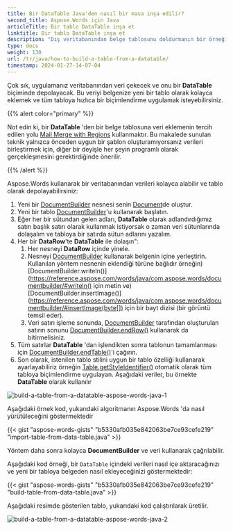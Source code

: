 ```yaml
---
title: Bir DataTable Java'den nasıl bir masa inşa edilir?
second_title: Aspose.Words için Java
articleTitle: Bir tablo DataTable inşa et
linktitle: Bir tablo DataTable inşa et
description: "Dış veritabanından belge tablosunu doldurmanın bir örneği Java kullanarak."
type: docs
weight: 130
url: /tr/java/how-to-build-a-table-from-a-datatable/
timestamp: 2024-01-27-14-07-04
---
```


Çok sık, uygulamanız veritabanından veri çekecek ve onu bir **DataTable** biçiminde depolayacak. Bu veriyi belgenize yeni bir tablo olarak kolayca eklemek ve tüm tabloya hızlıca bir biçimlendirme uygulamak isteyebilirsiniz.

{{% alert color="primary" %}}

Not edin ki, bir **DataTable** 'den bir belge tablosuna veri eklemenin tercih edilen yolu [Mail Merge with Regions](/words/java/mail-merge-and-reporting/#aboutmailmerge-mailmergewithregionsexplained) kullanmaktır. Bu makalede sunulan teknik yalnızca önceden uygun bir şablon oluşturamıyorsanız verileri birleştirmek için, diğer bir deyişle her şeyin programlı olarak gerçekleşmesini gerektirdiğinde önerilir.

{{% /alert %}}

Aspose.Words kullanarak bir veritabanından verileri kolayca alabilir ve tablo olarak depolayabilirsiniz:

1. Yeni bir [DocumentBuilder](https://reference.aspose.com/words/java/com.aspose.words/documentbuilder/) nesnesi senin [Document](https://reference.aspose.com/words/java/com.aspose.words/document/)de oluştur.
1. Yeni bir tablo [DocumentBuilder](https://reference.aspose.com/words/java/com.aspose.words/documentbuilder/)'u kullanarak başlatın.
1. Eğer her bir sütundan gelen adları, **DataTable** olarak adlandırdığımız satırı başlık satırı olarak kullanmak istiyorsak o zaman veri sütunlarında dolaşalım ve tabloya bir satırda sütun adlarını yazalım.
1. Her bir **DataRow**'te **DataTable** ile dolaşın":
   1. Her nesneyi **DataRow** içinde yinele.
   1. Nesneyi [DocumentBuilder](https://reference.aspose.com/words/java/com.aspose.words/documentbuilder/) kullanarak belgenin içine yerleştirin. Kullanılan yöntem nesnenin eklendiği türüne bağlıdır örneğin) [DocumentBuilder.writeln()](https://reference.aspose.com/words/java/com.aspose.words/documentbuilder/#writeln() için metin ve) [DocumentBuilder.insertImage()](https://reference.aspose.com/words/java/com.aspose.words/documentbuilder/#insertImage(byte[]) için bir bayt dizisi (bir görüntü temsil eder).
   1. Veri satırı işleme sonunda, [DocumentBuilder](https://reference.aspose.com/words/java/com.aspose.words/DocumentBuilder) tarafından oluşturulan satırın sonunu [DocumentBuilder.endRow()](https://reference.aspose.com/words/java/com.aspose.words/documentbuilder/#endRow) kullanarak da bitirmelisiniz.
1. Tüm satırlar **DataTable** 'dan işlendikten sonra tablonun tamamlanması için [DocumentBuilder.endTable()](https://reference.aspose.com/words/java/com.aspose.words/documentbuilder/#endTable)'i çağırın.
1. Son olarak, istenilen tablo stilini uygun bir tablo özelliği kullanarak ayarlayabiliriz örneğin [Table.getStyleIdentifier()](https://reference.aspose.com/words/java/com.aspose.words/tablestyle/#getStyleIdentifier) otomatik olarak tüm tabloya biçimlendirme uygulayan.
   Aşağıdaki veriler, bu örnekte **DataTable** olarak kullanılır

![build-a-table-from-a-datatable-aspose-words-java-1](how-to-build-a-table-from-a-datatable-1.png)

Aşağıdaki örnek kod, yukarıdaki algoritmanın Aspose.Words 'da nasıl yürütüleceğini göstermektedir

{{< gist "aspose-words-gists" "b5330afb035e842063be7ce93cefe219" "import-table-from-data-table.java" >}}

Yöntem daha sonra kolayca **DocumentBuilder** ve veri kullanarak çağrılabilir.

Aşağıdaki kod örneği, bir `DataTable` içindeki verileri nasıl içe aktaracağınızı ve yeni bir tabloya belgeden nasıl ekleyeceğinizi göstermektedir:

{{< gist "aspose-words-gists" "b5330afb035e842063be7ce93cefe219" "build-table-from-data-table.java" >}}

Aşağıdaki resimde gösterilen tablo, yukarıdaki kod çalıştırılarak üretilir.

![build-a-table-from-a-datatable-aspose-words-java-2](how-to-build-a-table-from-a-datatable-2.png)
